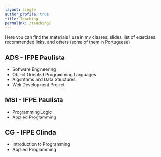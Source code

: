 ```yaml
---
layout: single
author_profile: true
title: Teaching
permalink: /teaching/
---
```


Here you can find the materials I use in my classes: slides, list of exercises, recommended links, and others (some of them in Portuguese)

## ADS - IFPE Paulista

- Software Engineering
- Object Oriented Programming Languages
- Algorithms and Data Structures
- Web Development Project

## MSI - IFPE Paulista

- Programming Logic
- Applied Programming

## CG - IFPE Olinda

- Introduction to Programming
- Applied Programming
